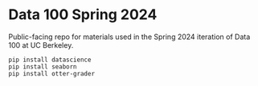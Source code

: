 # Data 100 Spring 2024

Public-facing repo for materials used in the Spring 2024 iteration of Data 100 at UC Berkeley.

```
pip install datascience
pip install seaborn
pip install otter-grader
```
